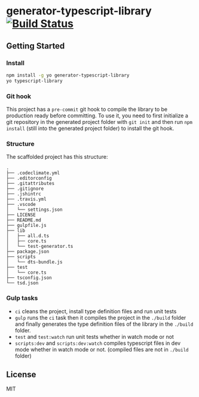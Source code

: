 # generator-typescript-library [![Build Status](https://travis-ci.org/hourliert/generator-typescript-library.svg)](https://travis-ci.org/hourliert/generator-typescript-library)

## Getting Started

### Install

```bash
npm install -g yo generator-typescript-library
yo typescript-library
```

### Git hook
This project has a `pre-commit` git hook to compile the library to be production ready before committing. To use it, you need to first initialize a git repository in the generated project folder with `git init` and then run `npm install` (still into the generated project folder) to install the git hook.

### Structure

The scaffolded project has this structure:
```
.
├── .codeclimate.yml
├── .editorconfig
├── .gitattributes
├── .gitignore
├── .jshintrc
├── .travis.yml
├── .vscode
│   └── settings.json
├── LICENSE
├── README.md
├── gulpfile.js
├── lib
│   ├── all.d.ts
│   ├── core.ts
│   └── test-generator.ts
├── package.json
├── scripts
│   └── dts-bundle.js
├── test
│   └── core.ts
├── tsconfig.json
└── tsd.json
```

### Gulp tasks

* `ci` cleans the project, install type definition files and run unit tests
* `gulp` runs the `ci` task then it compiles the project in the `./build` folder and finally generates the type definition files of the library in the `./build` folder.
* `test` and `test:watch` run unit tests whether in watch mode or not
* `scripts:dev` and `scripts:dev:watch` compiles typescript files in dev mode whether in watch mode or not. (compiled files are not in `./build` folder)

## License

MIT
